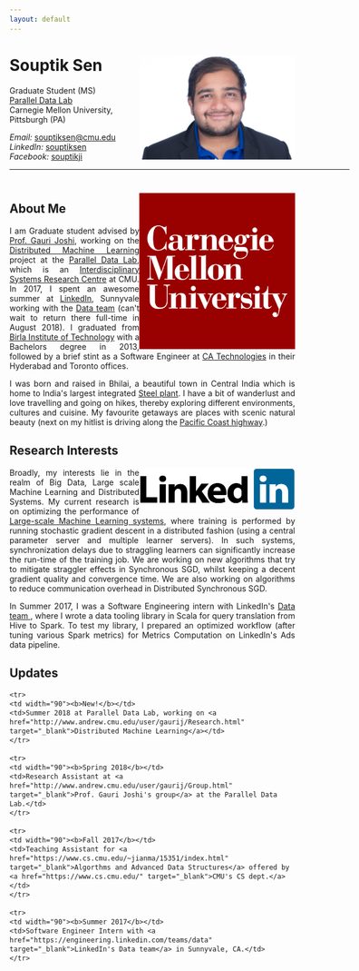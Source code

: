 ```yaml
---
layout: default
---
```


<!-- git add . | git commit -m "changes again6" | git push myorigin-->

# Souptik Sen  <a href="/images/linkedin-profile.png" target="_blank"><img src="images/linkedin-profile.png" alt="Souptik Sen" style="width:275px;" align="right"></a>
Graduate Student (MS) <br>
<a href="http://www.pdl.cmu.edu/PEOPLE/souptik.shtml" target="_blank">Parallel Data Lab</a> <br>
Carnegie Mellon University, Pittsburgh (PA) <br>

<em>Email: </em><a href="mailto:souptiksen@cmu.edu">souptiksen@cmu.edu</a> <br>
<em>LinkedIn: </em><a href="https://www.linkedin.com/in/souptiksen/">souptiksen</a> <br>
<em>Facebook: </em><a href="https://www.facebook.com/souptikji">souptikji</a> <br>
<!-- <p><a href="http://doodle.com/dhawaljoh" target="_blank">Meet me!</a> | <a href="http://flask.io/yoUm1" target="_blank">Assign me a task!</a> (please let me know you've added something!)</p> -->
<hr width="600px">

<hr style="height:10pt; visibility:hidden;" />


<a href="http://www.pdl.cmu.edu/" target="_blank"><img src="images/cmu-logo.png" alt="CMU" width="275" align="right"></a>

## About Me

<!-- <a href="http://www.cmu.edu/" target="_blank"><img src="images/cmu-logo.png" alt="CMU" style="width:275px;" align="right"></a> -->



<p align="justify" style="max-width:575px">
I am Graduate student advised by <a href="http://www.andrew.cmu.edu/user/gaurij/" target="_blank">Prof. Gauri Joshi</a>, working on the <a href="http://www.andrew.cmu.edu/user/gaurij/Research.html" target="_blank">Distributed Machine Learning</a> project at the <a href="http://www.pdl.cmu.edu/" target="_blank">Parallel Data Lab</a>, which is an <a href="http://www.pdl.cmu.edu/about.shtml" target="_blank">Interdisciplinary Systems Research Centre</a> at CMU. In 2017, I spent an awesome summer at <a href="https://www.linkedin.com" target="_blank">LinkedIn</a>, Sunnyvale working with the <a href="https://engineering.linkedin.com/teams/data" target="_blank">Data team</a> (can't wait to return there full-time in August 2018). I graduated from <a href="https://www.wikiwand.com/en/Bhilai_Steel_Plant" target="_blank">Birla Institute of Technology</a> with a Bachelors degree in 2013, followed by a brief stint as a Software Engineer at <a href="https://www.ca.com/us.html" target="_blank">CA Technologies</a> in their Hyderabad and Toronto offices.</p> 

<p align="justify" style="max-width:575px">I was born and raised in Bhilai, a beautiful town in Central India which is home to India's largest integrated <a href="https://www.wikiwand.com/en/Bhilai_Steel_Plant" target="_blank">Steel plant</a>. I have a bit of wanderlust and love travelling and going on hikes, thereby exploring different environments, cultures and cuisine. My favourite getaways are places with scenic natural beauty (next on my hitlist is driving along the <a href="https://www.nationalgeographic.com/travel/road-trips/california-pacific-coast-road-trip/" target="_blank"> Pacific Coast highway</a>.) </p>





## Research Interests

<a href="https://engineering.linkedin.com/teams/data" target="_blank"><img src="images/linkedin.png" alt="CMU" width="275" align="right"></a>

<p align="justify" style="max-width:575px">
Broadly, my interests lie in the realm of Big Data, Large scale Machine Learning and Distributed Systems. My current research is on optimizing the performance of <a href="http://www.andrew.cmu.edu/user/gaurij/Research.html" target="_blank">Large-scale Machine Learning systems</a>, where training is performed by running stochastic gradient descent in a distributed fashion (using a central parameter server and multiple learner servers). In such systems, synchronization delays due to straggling learners can significantly increase the run-time of the training job. We are working on new algorithms that try to mitigate straggler effects in Synchronous SGD, whilst keeping a decent gradient quality and convergence time. We are also working on algorithms to reduce communication overhead in Distributed Synchronous SGD. </p>

<p align="justify" style="max-width:575px">
In Summer 2017, I was a Software Engineering intern with LinkedIn's <a href="https://engineering.linkedin.com/teams/data" target="_blank">Data team </a>, where I wrote a data tooling library in Scala for query translation from Hive to Spark. To test my library, I prepared an optimized workflow (after tuning various Spark metrics) for Metrics Computation on LinkedIn's Ads data pipeline.
</p>

## Updates

<table style="white-space: nowrap;">

    <tr>
    <td width="90"><b>New!</b></td>
    <td>Summer 2018 at Parallel Data Lab, working on <a href="http://www.andrew.cmu.edu/user/gaurij/Research.html" target="_blank">Distributed Machine Learning</a></td>
    </tr>

    <tr>
    <td width="90"><b>Spring 2018</b></td>
    <td>Research Assistant at <a href="http://www.andrew.cmu.edu/user/gaurij/Group.html" target="_blank">Prof. Gauri Joshi's group</a> at the Parallel Data Lab.</td>
    </tr>

    <tr>
    <td width="90"><b>Fall 2017</b></td>
    <td>Teaching Assistant for <a href="https://www.cs.cmu.edu/~jianma/15351/index.html" target="_blank">Algorthms and Advanced Data Structures</a> offered by <a href="https://www.cs.cmu.edu/" target="_blank">CMU's CS dept.</a></td>
    </tr>

    <tr>
    <td width="90"><b>Summer 2017</b></td>
    <td>Software Engineer Intern with <a href="https://engineering.linkedin.com/teams/data" target="_blank">LinkedIn's Data team</a> in Sunnyvale, CA.</td>
    </tr>
</table>